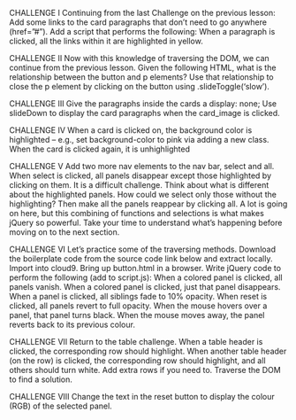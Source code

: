 CHALLENGE I
Continuing from the last Challenge on the previous lesson: 
Add some links to the card paragraphs that don’t need to go anywhere (href=”#”).
Add a script that performs the following:
When a paragraph is clicked, all the links within it are highlighted in yellow.

CHALLENGE II
Now with this knowledge of traversing the DOM, we can continue from the previous
lesson. Given the following HTML, what is the relationship between the button and
p elements? Use that relationship to close the p element by clicking on the
button using .slideToggle(‘slow’).

CHALLENGE III
Give the paragraphs inside the cards a display: none;
Use slideDown to display the card paragraphs when the card_image is clicked.

CHALLENGE IV
When a card is clicked on, the background color is highlighted – e.g., set
background-color to pink via adding a new class. When the card is clicked again, 
it is unhighlighted

CHALLENGE V
Add two more nav elements to the nav bar, select and all. When select is clicked, 
all panels disappear except those highlighted by clicking on them. It is a 
difficult challenge. Think about what is different about the highlighted panels.
How could we select only those without the highlighting?
Then make all the panels reappear by clicking all. 
A lot is going on here, but this combining of functions and selections is what
makes jQuery so powerful. Take your time to understand what’s happening before
moving on to the next section.

CHALLENGE VI
Let’s practice some of the traversing methods.
Download the boilerplate code from the source code link below and extract 
locally. Import into cloud9. Bring up button.html in a browser. Write jQuery code 
to perform the following (add to script.js): 
When a colored panel is clicked, all panels vanish. When a colored panel is 
clicked, just that panel disappears. When a panel is clicked, all siblings fade
to 10% opacity. When reset is clicked, all panels revert to full opacity. When 
the mouse hovers over a panel, that panel turns black. When the mouse moves away,
the panel reverts back to its previous colour.

CHALLENGE VII
Return to the table challenge. When a table header is clicked, the corresponding
row should highlight. When another table header (on the row) is clicked, the
corresponding row should highlight, and all others should turn white. Add extra 
rows if you need to. Traverse the DOM to find a solution.

CHALLENGE VIII
Change the text in the reset button to display the colour (RGB) of the selected panel.
